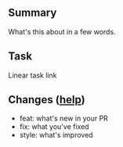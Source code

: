 ## Summary

What's this about in a few words.

## Task

Linear task link

## Changes ([help](https://www.conventionalcommits.org/en/v1.0.0/#summary))

- feat: what's new in your PR
- fix: what you've fixed
- style: what's improved
